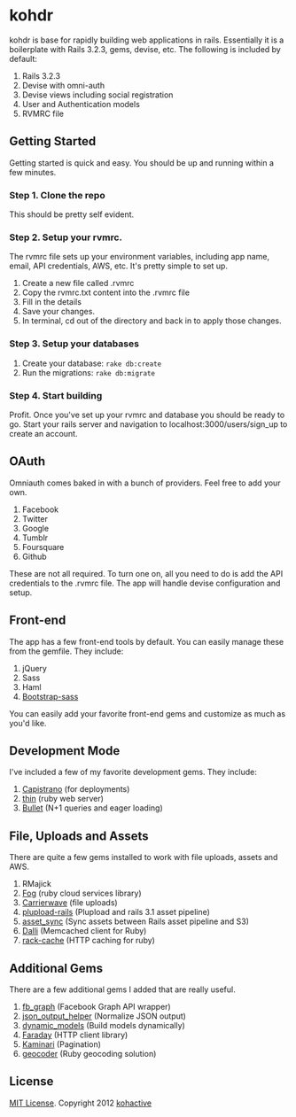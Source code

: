 # kohdr

kohdr is base for rapidly building web applications in rails. Essentially it is
a boilerplate with Rails 3.2.3, gems, devise, etc. The following is included by 
default:

1. Rails 3.2.3
2. Devise with omni-auth
3. Devise views including social registration
4. User and Authentication models
5. RVMRC file


## Getting Started

Getting started is quick and easy. You should be up and running within a few minutes. 

### Step 1. Clone the repo

This should be pretty self evident.

### Step 2. Setup your rvmrc.

The rvmrc file sets up your environment variables, including app name, email, API credentials, AWS, etc. It's pretty simple to set up.

1. Create a new file called .rvmrc
2. Copy the rvmrc.txt content into the .rvmrc file
3. Fill in the details
4. Save your changes.
5. In terminal, cd out of the directory and back in to apply those changes.

### Step 3. Setup your databases

1. Create your database: `rake db:create`
2. Run the migrations: `rake db:migrate`


### Step 4. Start building

Profit. Once you've set up your rvmrc and database you should be ready to go. Start your rails server and navigation to localhost:3000/users/sign_up to create an account.


## OAuth

Omniauth comes baked in with a bunch of providers. Feel free to add your own. 

1. Facebook
2. Twitter
3. Google
4. Tumblr
5. Foursquare
6. Github

These are not all required. To turn one on, all you need to do is add the API credentials to the .rvmrc file. The app will handle devise configuration and setup.


## Front-end

The app has a few front-end tools by default. You can easily manage these from the gemfile. They include:

1. jQuery
2. Sass
3. Haml
4. [Bootstrap-sass](https://github.com/thomas-mcdonald/bootstrap-sass)

You can easily add your favorite front-end gems and customize as much as you'd like.


## Development Mode

I've included a few of my favorite development gems. They include:

1. [Capistrano](https://github.com/capistrano/capistrano) (for deployments)
2. [thin](https://github.com/macournoyer/thin/) (ruby web server)
3. [Bullet](https://github.com/flyerhzm/bullet) (N+1 queries and eager loading)


## File, Uploads and Assets

There are quite a few gems installed to work with file uploads, assets and AWS.

1. RMajick
2. [Fog](https://github.com/fog/fog) (ruby cloud services library)
3. [Carrierwave](https://github.com/jnicklas/carrierwave) (file uploads)
4. [plupload-rails](https://github.com/sutherland/plupload-rails) (Plupload and rails 3.1 asset pipeline)
5. [asset_sync](https://github.com/rumblelabs/asset_sync) (Sync assets between Rails asset pipeline and S3)
6. [Dalli](https://github.com/mperham/dalli) (Memcached client for Ruby)
7. [rack-cache](https://github.com/rtomayko/rack-cache) (HTTP caching for ruby)


## Additional Gems

There are a few additional gems I added that are really useful.

1. [fb_graph](https://github.com/nov/fb_graph) (Facebook Graph API wrapper)
2. [json_output_helper](https://github.com/craigulliott/json_output_helper) (Normalize JSON output)
3. [dynamic_models](https://github.com/craigulliott/dynamic_models) (Build models dynamically)
4. [Faraday](https://github.com/technoweenie/faraday) (HTTP client library)
5. [Kaminari](https://github.com/amatsuda/kaminari) (Pagination)
6. [geocoder](https://github.com/alexreisner/geocoder) (Ruby geocoding solution)


## License

[MIT License](http://www.opensource.org/licenses/MIT). Copyright 2012 [kohactive](http://www.kohactive.com)